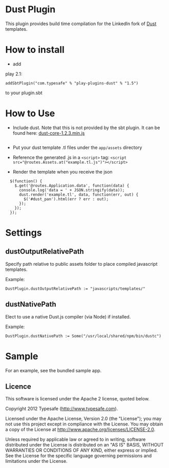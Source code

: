 # Dust Plugin

This plugin provides build time compilation for the LinkedIn fork of [Dust](https://github.com/linkedin/dustjs) templates.

# How to install

* add 

play 2.1:

```addSbtPlugin("com.typesafe" % "play-plugins-dust" % "1.5")```

to your plugin.sbt

# How to Use

* Include dust. Note that this is not provided by the sbt plugin. It can be found here: [dust-core-1.2.3.min.js](https://raw.github.com/typesafehub/play-plugins/master/dust/sample/public/javascripts/dust-core-1.2.3.min.js) 
```<script src="@routes.Assets.at("javascripts/dust-core-1.2.3.min.js")"></script>
```

* Put your dust template .tl files under the ```app/assets``` directory

* Reference the generated .js in a  ```<script>``` tag:
```<script src="@routes.Assets.at("example.tl.js")"></script>```

* Render the template when you receive the json 
```
  $(function() {
	$.get('@routes.Application.data', function(data) {
	  console.log('data = ' + JSON.stringify(data));
	  dust.render('example.tl', data, function(err, out) {
	    $('#dust_pan').html(err ? err : out);
	  });
	});
  });
```

# Settings

## dustOutputRelativePath

Specify path relative to public assets folder to place compiled javascript templates.

Example:

    DustPlugin.dustOutputRelativePath := "javascripts/templates/"

## dustNativePath

Elect to use a native Dust.js compiler (via Node) if installed.

Example:

    DustPlugin.dustNativePath := Some("/usr/local/shared/npm/bin/dustc")

# Sample

For an example, see the bundled sample app.

## Licence

This software is licensed under the Apache 2 license, quoted below.

Copyright 2012 Typesafe (http://www.typesafe.com).

Licensed under the Apache License, Version 2.0 (the "License"); you may not use this project except in compliance with the License. You may obtain a copy of the License at http://www.apache.org/licenses/LICENSE-2.0.

Unless required by applicable law or agreed to in writing, software distributed under the License is distributed on an "AS IS" BASIS, WITHOUT WARRANTIES OR CONDITIONS OF ANY KIND, either express or implied. See the License for the specific language governing permissions and limitations under the License.